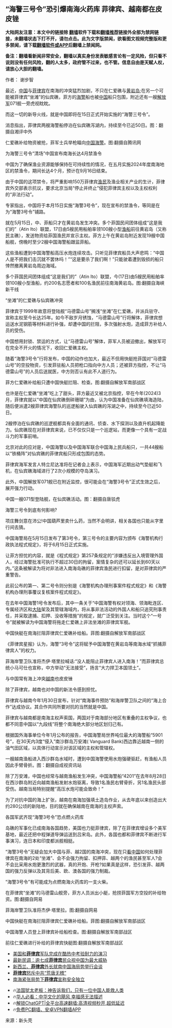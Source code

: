  <!-- 面包屑导航 --> <h2>“海警三号令”恐引爆南海火药库 菲律宾、越南都在皮皮锉</h2> <p class="notice"><b>大陆网友注意：本文中的链接除 <a href="https://github.com/bannedbook/fanqiang" >翻墙</a>软件下载和<a href="https://github.com/killgcd/justmysocks/blob/master/README.md">翻墙推荐</a>链接外全部为禁网链接，未翻墙状态下打不开，请勿点击。此为文字版禁闻，欲看图文视频完整版和更多禁闻，请下载<a href="https://github.com/bannedbook/fanqiang">翻墙软件或APP</a>后翻墙上禁闻网。</p><p>备注：翻墙看新闻非常安全，翻墙以真实身份发表敏感言论有一定风险，但只看不说则没有任何风险，翻的人太多，政府管不过来，也不管。信息自由是天赋人权，请放心大胆的翻墙。</b></p>  <div class="entry"> <p>作者： 谢步智</p> <p>最近，<span class='wp_keywordlink_affiliate'><a href="https://www.bannedbook.org/" title="中国" target="_blank">中国</a></span>与<a href="https://www.bannedbook.org/bnews/tag/%e8%8f%b2%e5%be%8b%e5%ae%be/" class="st_tag internal_tag" rel="tag" title="标签 菲律宾 下的日志">菲律宾</a>在南海的冲突猛烈加剧，不只在仁爱礁与<a href="https://www.bannedbook.org/bnews/tag/%e9%bb%84%e5%b2%a9%e5%b2%9b/" class="st_tag internal_tag" rel="tag" title="标签 黄岩岛 下的日志">黄岩岛</a>;在另一个可能被菲律宾“坐滩”的仙宾礁，菲方的<a href="https://www.bannedbook.org/bnews/tag/%E6%B5%B7%E8%AD%A6/" class="st_tag internal_tag" rel="tag" title="标签 海警 下的日志">海警</a>船也被<a href="https://www.bannedbook.org/bnews/tag/%E4%B8%AD%E5%9B%BD/" class="st_tag internal_tag" rel="tag" title="标签 中国 下的日志">中国</a>船只包围，附近还有一艘<a href="https://www.bannedbook.org/bnews/tag/%e8%a7%a3%e6%94%be%e5%86%9b/" class="st_tag internal_tag" rel="tag" title="标签 解放军 下的日志">解放军</a>071舰一旁虎视眈眈。</p> <p>而这一切的新导火线，就是中国即将在15日正式开始实施的“海警三号令”。</p> <p>消息指出，菲律宾两艘海警船停泊在仙宾礁泻湖内，持续至今已近50日。图：翻摄自湘评中外</p> <p>仁爱礁补给物资被抢，菲军士兵举枪瞄向<a href="https://www.bannedbook.org/bnews/tag/%e4%b8%ad%e5%9b%bd%e6%b5%b7%e8%ad%a6/" class="st_tag internal_tag" rel="tag" title="标签 中国海警 下的日志">中国海警</a>。图:翻摄自腾讯网</p> <p>为海警三号令“清场”中国宣布南海长达4月禁渔令</p> <p>中国为了确保渔业资源能够保持在可持续性的情况，在五月实施2024年度南海地区的禁渔令，期间长达4个月，预计在9月16日结束。</p> <p>由于中国的这项禁令，将严重影响150万菲律宾<a href="https://www.bannedbook.org/bnews/tag/%e6%b8%94%e6%b0%91/" class="st_tag internal_tag" rel="tag" title="标签 渔民 下的日志">渔民</a>及渔业相关产业的生计，菲律宾外交部表示抗议，要求北京当局“停止并终止”侵犯菲律宾主权以及主权权利的“非法行动”。</p> <p>专家指出，中国将于本月15日实施“海警3号令”，现在宣布的禁渔令，等同是在为“海警3号令”铺路。</p> <p>就在5月15日，中、菲船只才在黄岩岛发生冲突。多个菲国民间团体组成“这是我们的”（Atin Ito）联盟，17日由5艘民用船舶率领100艘小型<a href="https://www.bannedbook.org/bnews/tag/%e6%b8%94%e8%88%b9/" class="st_tag internal_tag" rel="tag" title="标签 渔船 下的日志">渔船</a>前往黄岩岛（又称民主礁），发送物资给菲国渔民并宣示主权。菲方上午在黄岩岛附近发现19艘中国船舰，傍晚时至少2艘中国海警船跟监菲船。</p> <p>这些渔船遭到中国海警船高压水炮连续攻击。只听见菲律宾船员大声悲鸣：“中国人是不把我们击沉就不罢休吗！”“这是要杀了我们啊！”只能驶着遭到毁损的船只悻然撤离黄岩岛周边海域。</p> <p>多个菲国民间团体组成“这是我们的”（Atin Ito）联盟，今(17日)由5艘民用船舶率领100艘小型渔船，约200名志愿者和100名渔民前往南海黄岩岛。图:翻摄自海峡新干线</p>  <p>“坐滩”的仁爱礁与仙宾礁冲突</p> <p>菲律宾于1999年故意将登陆舰“马德雷山号”搁浅“坐滩”在仁爱礁，并派兵驻守、宣称主权至今长达25年。如今不敌岁月锈蚀，“马德雷山号”行将解体，菲律宾想运送水泥钢筋等材料进行补强，却遭中国的拦阻，多次强射水炮，造成菲方补给人员的受伤。</p> <p>中国想用封锁、禁运的方式，让“马德雷山号”解体，菲军人员被迫撤出，解放军可在完全不开火的情况下，收回仁爱礁主权。</p> <p>随着“海警3号令”行将发布，中国的动作也加大，最近不但用快艇抢菲国对“马德雷山号”的空投物资，引发菲驻船人员把枪口指向中方人员；还被菲方指控，不让“马德雷山号”的人员后送就医，中方则否认有此不人道行为。</p> <p>菲方仁爱礁补给船只遭中国快艇拦阻、检查。图:翻摄自解放军南部战区</p> <p>也许是在仁爱礁“坐滩”吃上了甜头，菲方最近又被北京指控，早在今年(2024)3月，菲律宾就以“中国在仙宾礁倒碎珊瑚”为由，认为中国准备在仙宾礁填海造陆，随后便派遣2艘菲律宾海警队的巡逻船驶入仙宾礁的泻湖之中，持续至今已近50日。</p> <p>2艘停泊在仙宾礁的巡逻舰都具有全面的通讯、侦查、水下探测以及直升机起降能力。仙宾礁现在对菲律宾来说，已不仅仅只是一个巡逻站，而更像一个具有一定战斗力的军事前哨。</p> <p>北京对此的应对是，中国海警以及中国海军联合中国海上民兵船只，一共44艘船以“铁桶阵”对仙宾礁的菲律宾船只形成包围的态势。</p> <p>菲律宾海军发言人特立尼达准将在记者会上表示，中国海军近期出动气垫艇和飞机，在仙宾礁海域进行了2次小规模的夺岛演习。</p> <p>此外，中国解放军071舰已在附近监控，很可能会在“海警3号令”正式生效之后，展开强力行动。</p> <p>中国一艘071型登陆舰，在仙宾礁活动。图：翻摄自唐驳虎</p> <p>海警三号令到底有何影响?</p>  <p>项庄舞剑意在沛公!中国葫芦里卖什么药，当然不会明讲，相关各国也只能从字里行间去猜。</p> <p>中国海警局在5月15日发布了第3号令，第三号令的主要内容为颁布《海警机构行政执法程式规定》，将于6月15日正式实施。</p> <p>让菲方担忧的内容，就是《程式规定》第257条规定的“涉嫌违反出入境管理外国人，经过海警批准可执行不超过30日的拘留，案情复杂的还可以延长到60天以内。”这条被解读为将对非法进入南海岛礁的菲律宾渔民进行扣留，是对菲律宾的严重警告。</p> <p>此前公布的第一、第二号令则分别是《海警机构办理刑事案件程式规定》和《海警机构办理刑事覆议复核案件程式规定》。</p> <p>在去年中国海警1号令发布后，其中一条关于“中国海警有权对领海、领海毗连区、专属经济区和<span class='wp_keywordlink_affiliate'><a href="https://www.bannedbook.org/" title="大陆" target="_blank">大陆</a></span>架及其管辖海域内，将从事非法活动的外国人和船只追究刑事责任，并采取逮捕、扣押、没收等措施”的规定，就广泛受到关注。当时这个“一号令”就被解读为中国海警将拖走仁爱礁上非法坐滩的菲律宾军舰。</p> <p>中国快艇在南海拦阻菲律宾仁爱礁补给船。菲图:翻摄自解放军南部战区</p> <p>《菲律宾星报》认为，海警“3号令”这将赋予中国海警在黄岩岛等南海水域“抓捕菲律宾人”的权力。</p> <p>菲海岸警卫队准将杰伊·塔里拉喊话:“没人能阻止菲律宾人进入南海！”而菲律宾总统小马可仕也宣称，中方举动“无法接受”，扬言“大力捍卫本国领土”。</p> <p>与中国常有海上冲突<a href="https://www.bannedbook.org/bnews/tag/%e8%b6%8a%e5%8d%97/" class="st_tag internal_tag" rel="tag" title="标签 越南 下的日志">越南</a>也皮皮锉</p> <p>除了菲律宾，越南也对中国的新法令感到担忧。</p> <p>菲律宾与越南今年1月30日宣布，针对“南海事件预防”和海岸警卫队之间的“海上合作”达成协议。其合作共同所要对抗的当然就是中国。</p> <p>菲律宾与越南都是南海主权声索国，两国对于南海部分地区有重叠的主权争议，也都不同意中国以“九段线”将整个南海绝大部分地区划归己有。</p>  <p>根据国外海事单位今年1月公布的报告，中国海警局世界吨位最大的海警船“5901号”，在30天内3度“侵入”南沙群岛万安滩( Vanguard Bank)西边靠近越南一侧的油气田区域，以具体行动宣示对该区域的主权和管辖权。</p> <p>一艘越南渔船进入西沙群岛水域时，遭到中国海警使用水炮强硬驱赶，有渔船人员因此手臂骨折。图：翻摄自成视资讯站</p> <p>除了万安滩，中国也经常与越南渔船发生冲突，中国海警船“4201”在去年8月28日在西沙群岛附近向越南渔船发射水炮驱离，导致1名渔民右臂骨折，另1名渔民头部受伤。越南当局特别提醒“高压水炮可能会致命！”</p> <p>为了对抗中国的海上扩张，越南在南海加强填土造岛作业，从去年底以来创造出大约280公顷的新陆地，目的就在确保越南在南海的主权声索。</p> <p>各国军武齐现“海警3号令”恐点燃火药库</p> <p>岛礁的军事化已成南海各国趋势，美国也力挺菲律宾，除了在菲律宾增设多个美军基地，最近还把中程弹道导弹运送到吕宋岛。此外，各国也都和菲律宾不断进行军事演习，连日本和印度都派舰相挺。</p> <p>“海警3号令”无疑会加大中国与菲、越2国的南海冲突，现在只<span class='wp_keywordlink_affiliate'><a href="https://www.secretchina.com/" title="看中国" target="_blank">看中国</a></span>如何处理菲律宾在南海的2处“坐滩”、会不会强力拘留、扣押菲、越两个的渔民甚至军人?会不会比采用水炮更激烈的武器，真的开炮、开枪?如果真是这样，恐引发菲、越两国的强力反弹以及其背后美、欧、澳各国的强力制裁。</p> <p>“海警3号令”有可能成为点燃南海火药库的一支火柴。</p> <p>在菲律宾“坐滩”的马德雷山舰旁，菲方人员派出小艇，抢捞菲国军方空投的补给物资。图:翻摄自网易</p> <p>菲海岸警卫队准将杰伊·塔里拉。图:翻摄自网易</p> <p>中国快艇在南海拦阻菲律宾仁爱礁补给船。菲图:翻摄自解放军南部战区</p> <p>中国海警人员登上菲律宾补给船检查。图:翻摄自解放军南部战区</p>  <p>前往仁爱礁进行补给的菲律宾快艇图:翻摄自解放军南部战区</p> <!--<div id="taboola-mid-1"></div>--><ul class='op-related-articles' title='相关阅读'> <li><a href='https://www.bannedbook.org/bnews/worldnews/20240611/2048424.html' target='_blank'>美国和<b>菲律宾</b>军队完成在酷热中考验耐力的演习</a></li> <li><a href='https://www.bannedbook.org/bnews/headline/20240611/2048312.html' target='_blank'>最新民调：逾七成<b>菲律宾</b>民众视中国为最大威胁</a></li> <li><a href='https://www.bannedbook.org/bnews/bannedvideo/20240611/2048302.html' target='_blank'>新西兰、<b>菲律宾</b>外长就南中国海局势举行会谈</a></li> <li><a href='https://www.bannedbook.org/bnews/cbnews/20240610/2047934.html' target='_blank'><b>菲律宾</b>怒斥中共“荒唐无稽”</a></li> <li><a href='https://www.bannedbook.org/bnews/headline/20240609/2047671.html' target='_blank'>南海紧张局势下<b>菲律宾</b>宣称安全独立</a></li> </ul> <ul class="texttj"> <li>🔥<a href="https://www.bannedbook.org/bnews/ssgc/20230219/1850782.html" target="_blank">法国犹太老板：神告诉我们，只有一位中国人能救人类</a></li> <li>🔥<a href="https://www.bannedbook.org/bnews/comments/20220220/1694796.html" target="_blank">华人必看：中华文化的飓风 幸福感无法描述</a></li> <li>🔥<a href="https://github.com/bannedbook/fanqiang/wiki/V2ray%E6%9C%BA%E5%9C%BA" target="_blank">解锁ChatGPT|全平台高速翻墙:高清视频秒开,超低延迟</a></li> <li>🔥<a href="https://github.com/bannedbook/fanqiang/wiki/%E7%A6%81%E9%97%BB%E7%BD%91%E5%AE%89%E5%8D%93%E7%BF%BB%E5%A2%99%E6%96%B0%E9%97%BBAPP" target="_blank">免费PC翻墙、安卓VPN翻墙APP</a></li> </ul><p class="src-info">来源：新头壳 </p><a name='sharetosocial'></a> <div style="margin-bottom:5px;padding-bottom:5px;clear:both"> <div id="archive-pix-1" class="banner-ads"> <!-- AuctionX Display platform tag START --> <div id="27602x728x90x621x_ADSLOT1" clicktrack="%%CLICK_URL_ESC%%"></div>  <!-- AuctionX Display platform tag END --> </div> <div id="archive-pix-2" class="banner-ads"> <!-- AuctionX Display platform tag START --> <div id="27556x300x250x621x_ADSLOT1" clicktrack="%%CLICK_URL_ESC%%" style="margin:0 auto;text-align:center"></div>  <!-- AuctionX Display platform tag END --> </div> </div>  <div id="archive-pix-1" class="banner-ads"> <!-- AuctionX Display platform tag START --> <div id="27603x728x90x621x_ADSLOT1" clicktrack="%%CLICK_URL_ESC%%"></div>  <!-- AuctionX Display platform tag END --> </div> </div><!--END ENTRY--> 